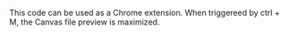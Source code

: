 This code can be used as a Chrome extension. When triggereed by ctrl + M, the Canvas file preview is maximized.
